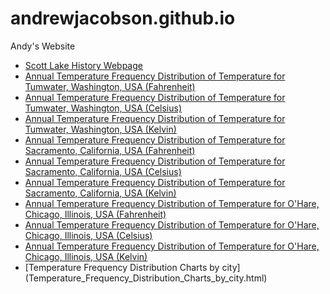 # andrewjacobson.github.io
Andy's Website

* [Scott Lake History Webpage](http://andrewjacobson.github.io/Scott-Lake-History-Webpage/)
* [Annual Temperature Frequency Distribution of Temperature for Tumwater, Washington, USA (Fahrenheit)](Annual_Temperature_Frequency_Distribution_of_Temperature_for_Tumwater,_Washington,_USA_F.html)
* [Annual Temperature Frequency Distribution of Temperature for Tumwater, Washington, USA (Celsius)](Annual_Temperature_Frequency_Distribution_of_Temperature_for_Tumwater,_Washington,_USA_C.html)
* [Annual Temperature Frequency Distribution of Temperature for Tumwater, Washington, USA (Kelvin)](Annual_Temperature_Frequency_Distribution_of_Temperature_for_Tumwater,_Washington,_USA_K.html)
* [Annual Temperature Frequency Distribution of Temperature for Sacramento, California, USA (Fahrenheit)](Annual_Temperature_Frequency_Distribution_of_Temperature_for_Sacramento,_California,_USA_F.html)
* [Annual Temperature Frequency Distribution of Temperature for Sacramento, California, USA (Celsius)](Annual_Temperature_Frequency_Distribution_of_Temperature_for_Sacramento,_California,_USA_C.html)
* [Annual Temperature Frequency Distribution of Temperature for Sacramento, California, USA (Kelvin)](Annual_Temperature_Frequency_Distribution_of_Temperature_for_Sacramento,_California,_USA_K.html)
* [Annual Temperature Frequency Distribution of Temperature for O'Hare, Chicago, Illinois, USA (Fahrenheit)](Annual_Temperature_Frequency_Distribution_of_Temperature_for_O'Hare_Chicago,_Illinois,_USA_F.html)
* [Annual Temperature Frequency Distribution of Temperature for O'Hare, Chicago, Illinois, USA (Celsius)](Annual_Temperature_Frequency_Distribution_of_Temperature_for_O'Hare_Chicago,_Illinois,_USA_C.html)
* [Annual Temperature Frequency Distribution of Temperature for O'Hare, Chicago, Illinois, USA (Kelvin)](Annual_Temperature_Frequency_Distribution_of_Temperature_for_O'Hare_Chicago,_Illinois,_USA_K.html)
* [Temperature Frequency Distribution Charts by city]
(Temperature_Frequency_Distribution_Charts_by_city.html)
